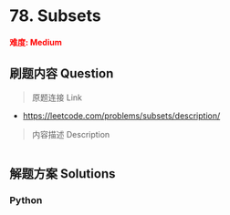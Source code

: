 # 78. Subsets

**<font color=red>难度: Medium</font>**

## 刷题内容 Question

> 原题连接 Link

* https://leetcode.com/problems/subsets/description/

> 内容描述 Description

```

```
## 解题方案 Solutions
### Python
